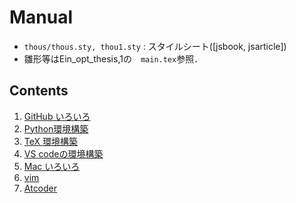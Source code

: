 # Manual
* `thous/thous.sty, thou1.sty` : スタイルシート([jsbook, jsarticle])
* 雛形等はEin_opt_thesis,1の　`main.tex`参照．

## Contents
1. [GitHub いろいろ](docs/git.md)
2. [Python環境構築](docs/python.md)
3. [TeX 環境構築](docs/tex.md)
4. [VS codeの環境構築](docs/vs.md)
5. [Mac いろいろ](docs/mac.md)
6. [vim](docs/vim.md)
7. [Atcoder](docs/atcoder.md)
 
